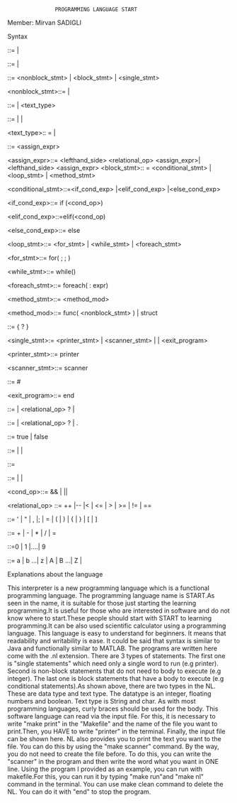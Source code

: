                    PROGRAMMING LANGUAGE START

Member: Mirvan SADIGLI

Syntax

<program>::= <stmt> | <stmts>

<stmts>::= <stmts> <stmt> | <stmt>

<stmt>::=  <nonblock_stmt> | <block_stmt> | <single_stmt>

<nonblock_stmt>::=  <types> | <expr>

<types>::= <datatypes> | <text_type>

<datatype>::= <int> | <float> | <boolean>

<text_type>:: = <String> | <char>

<expr>::= <assign_expr>

<assign_expr>::= <lefthand_side> <relational_op> <assign_expr>|
<lefthand_side> <op> <assign_expr>
<block_stmt>:: = <conditional_stmt> | <loop_stmt> | <method_stmt>

<conditional_stmt>::=<if_cond_exp> |<elif_cond_exp> |<else_cond_exp>

 <if_cond_exp>::= if (<cond_op>) <body> 

<elif_cond_exp>::=elif(<cond_op) <body>

<else_cond_exp>::= else <body>

<loop_stmt>::= <for_stmt> | <while_stmt> | <foreach_stmt>

<for_stmt>::= for( <expr> ; <expr> ; <expr>)  <body>

<while_stmt>::= while(<expr>)  <body>

<foreach_stmt>::= foreach(<expr> : expr)  <body>

<method_stmt>::=  <method_mod>  <body>

<method_mod>::= func( <nonblock_stmt> ) <body> | struct <body>

<body>::= { <stmt> ? }

<single_stmt>:= <printer_stmt> | <scanner_stmt> | <comment>|
<exit_program>

<printer_stmt>::= printer

<scanner_stmt>::= scanner

<comment>::= #

<exit_program>::= end

<int>::= <int> <op> <int> | <int> <relational_op> <int>? | <digit>

<float>::= <float> <op> <float> | <float> <relational_op> <floatt>? | <int>.<digit>

<boolean>::= true | false 

<String>::=<letter> | <digit> | <symbol>

<char>::=<charachter>

<charachter>::=<letter> | <digit> | <symbol>

<cond_op>::=<expr> && <expr> | <expr> || <expr> 

<relational_op> ::= ++ |-- |< | <= | > | >= | != | ==

<symbol>::=  ' | " | , |; | = | ( | ) | { | } | [ | ]

<op>::= + | - | * | / | =

<digit> ::=0 | 1 |....| 9

<letter> ::= a | b ...| z | A | B ...| Z |






Explanations about the language

This interpreter is a new programming language which is a functional programming language. The programming language name is START.As seen in the name, it is suitable for those just starting the learning programming.It is useful for those who are interested in software and do not know where to start.These people should start with START to learning programming.It can be also used scientific calculator using a programming language. This language is easy to understand for beginners. It means that readability and writability is ease. It could be said that syntax is similar to Java and functionally similar to MATLAB. The programs are written here come with the .nl extension.
There are 3 types of statements. The first one is "single statements" which need only a single word to run (e.g printer).  Second is non-block statements that do not need to body to execute (e.g integer). The last one is block statements that have a body to execute (e.g conditional statements).As shown above, there are two types in the NL. These are data type and text type. The datatype is an integer, floating numbers and boolean. Text type is String and char. As with most programming languages, curly braces should be used for the body.
This software language can read via the input file. For this, it is necessary to write "make print" in the "Makefile" and the name of the file you want to print.Then, you HAVE to write "printer" in the terminal. Finally, the input file can be shown here. NL also provides you to print the text you want to the file. You can do this by using the "make scanner" command. By the way, you do not need to create the file before. To do this, you can write the "scanner" in the program and then write the word what you want in ONE line. Using the program I provided as an example, you can run with makefile.For this, you can run it by typing "make run"and "make nl" command in the terminal. You can use make clean command to delete the NL. You can do it with "end" to stop the program.
